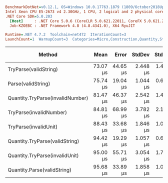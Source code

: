 ``` ini

BenchmarkDotNet=v0.12.1, OS=Windows 10.0.17763.1879 (1809/October2018Update/Redstone5)
Intel Xeon CPU E5-2673 v4 2.30GHz, 1 CPU, 2 logical and 2 physical cores
.NET Core SDK=5.0.203
  [Host]     : .NET Core 5.0.6 (CoreCLR 5.0.621.22011, CoreFX 5.0.621.22011), X64 RyuJIT
  Job-KZOEBC : .NET Framework 4.8 (4.8.4341.0), X64 RyuJIT

Runtime=.NET 4.7.2  Toolchain=net472  IterationCount=3  
LaunchCount=1  WarmupCount=3  Categories=Micro,Construction,Quantity,String  

```
|                           Method |     Mean |    Error |   StdDev |   StdErr |      Min |      Max |   Median | Ratio | MannWhitney(5%) | RatioSD |  Gen 0 |  Gen 1 | Gen 2 | Allocated |
|--------------------------------- |---------:|---------:|---------:|---------:|---------:|---------:|---------:|------:|---------------- |--------:|-------:|-------:|------:|----------:|
|            TryParse(validString) | 73.07 μs | 44.65 μs | 2.448 μs | 1.413 μs | 70.53 μs | 75.41 μs | 73.26 μs |  0.96 |               ? |    0.02 | 8.0228 | 0.2588 |     - |  52.53 KB |
|               Parse(validString) | 75.74 μs | 19.04 μs | 1.044 μs | 0.603 μs | 75.04 μs | 76.94 μs | 75.24 μs |  1.00 |            Base |    0.00 | 8.0228 | 0.2588 |     - |  52.55 KB |
| Quantity.TryParse(invalidNumber) | 81.47 μs | 46.37 μs | 2.542 μs | 1.467 μs | 79.06 μs | 84.13 μs | 81.21 μs |  1.08 |               ? |    0.04 | 7.9193 | 0.3106 |     - |   52.1 KB |
|          TryParse(invalidNumber) | 84.81 μs | 68.99 μs | 3.782 μs | 2.183 μs | 80.63 μs | 87.99 μs | 85.81 μs |  1.12 |               ? |    0.04 | 7.9193 | 0.3106 |     - |   52.1 KB |
|            TryParse(invalidUnit) | 88.43 μs | 33.68 μs | 1.846 μs | 1.066 μs | 86.94 μs | 90.50 μs | 87.86 μs |  1.17 |               ? |    0.04 | 7.9193 | 0.3106 |     - |  51.92 KB |
|   Quantity.TryParse(validString) | 94.42 μs | 19.29 μs | 1.057 μs | 0.610 μs | 93.67 μs | 95.63 μs | 93.97 μs |  1.25 |               ? |    0.00 | 8.3979 | 0.4845 |     - |  55.25 KB |
|   Quantity.TryParse(invalidUnit) | 95.00 μs | 55.71 μs | 3.054 μs | 1.763 μs | 92.30 μs | 98.32 μs | 94.38 μs |  1.25 |               ? |    0.05 | 7.9193 | 0.3106 |     - |  51.92 KB |
|      Quantity.Parse(validString) | 95.68 μs | 33.89 μs | 1.858 μs | 1.073 μs | 93.58 μs | 97.10 μs | 96.36 μs |  1.26 |               ? |    0.04 | 8.3979 | 0.4845 |     - |  55.25 KB |
